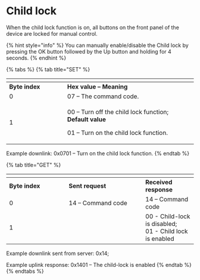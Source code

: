 # Child lock

When the child lock function is on, all buttons on the front panel of the device are locked for manual control.

{% hint style="info" %}
You can manually enable/disable the Child lock by pressing the OK button followed by the Up button and holding for 4 seconds.
{% endhint %}

{% tabs %}
{% tab title="SET" %}
<table data-header-hidden><thead><tr><th width="140"></th><th></th></tr></thead><tbody><tr><td><strong>Byte index</strong></td><td><strong>Hex value – Meaning</strong></td></tr><tr><td>0</td><td>07 – The command code.</td></tr><tr><td>1</td><td><p>00 – Turn off the child lock function; <strong>Default value</strong></p><p>01 – Turn on the child lock function. </p></td></tr></tbody></table>

Example downlink: 0x0701 – Turn on the child lock function.
{% endtab %}

{% tab title="GET" %}
<table data-header-hidden><thead><tr><th width="143.99999999999997"></th><th width="190"></th><th></th></tr></thead><tbody><tr><td><strong>Byte index</strong></td><td><strong>Sent request</strong></td><td><strong>Received response</strong></td></tr><tr><td>0</td><td>14 – Command code</td><td>14 – Command code</td></tr><tr><td>1</td><td> </td><td>00 - Child-lock is disabled;<br>01 - Child lock is enabled</td></tr></tbody></table>

Example downlink sent from server: 0x14;

Example uplink response: 0x1401 – The child-lock is enabled
{% endtab %}
{% endtabs %}
